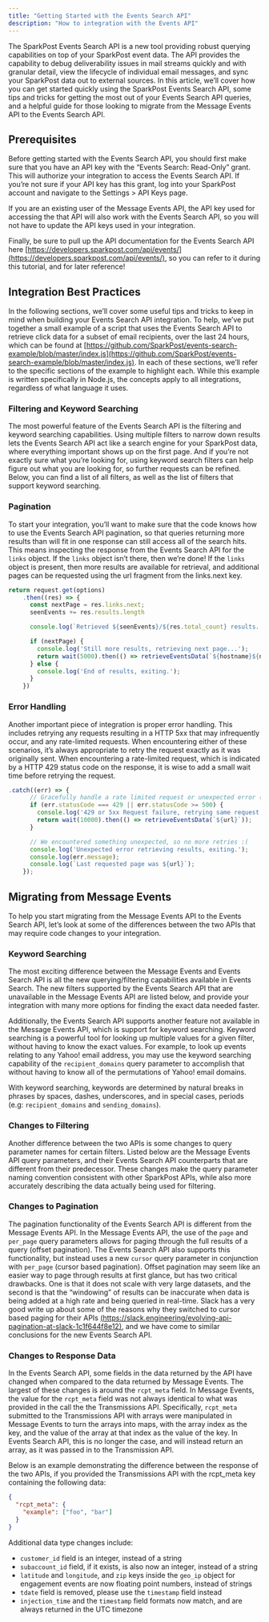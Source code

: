 ```yaml
---
title: "Getting Started with the Events Search API"
description: "How to integration with the Events API"
---
```

The SparkPost Events Search API is a new tool providing robust querying capabilities on top of your SparkPost event data. The API provides the capability to debug deliverability issues in mail streams quickly and with granular detail, view the lifecycle of individual email messages, and sync your SparkPost data out to external sources. In this article, we’ll cover how you can get started quickly using the SparkPost Events Search API, some tips and tricks for getting the most out of your Events Search API queries, and a helpful guide for those looking to migrate from the Message Events API to the Events Search API. 

## Prerequisites
Before getting started with the Events Search API, you should first make sure that you have an API key with the “Events Search: Read-Only” grant. This will authorize your integration to access the Events Search API. If you’re not sure if your API key has this grant, log into your SparkPost account and navigate to the Settings > API Keys page.

If you are an existing user of the Message Events API, the API key used for accessing the that API will also work with the Events Search API, so you will not have to update the API keys used in your integration.

Finally, be sure to pull up the API documentation for the Events Search API here [https://developers.sparkpost.com/api/events/](https://developers.sparkpost.com/api/events/), so you can refer to it during this tutorial, and for later reference!

## Integration Best Practices
In the following sections, we’ll cover some useful tips and tricks to keep in mind when building your Events Search API integration. To help, we’ve put together a small example of a script that uses the Events Search API to retrieve click data for a subset of email recipients, over the last 24 hours, which can be found at [https://github.com/SparkPost/events-search-example/blob/master/index.js](https://github.com/SparkPost/events-search-example/blob/master/index.js). In each of these sections, we’ll refer to the specific sections of the example to highlight each. While this example is written specifically in Node.js, the concepts apply to all integrations, regardless of what language it uses.

### Filtering and Keyword Searching
The most powerful feature of the Events Search API is the filtering and keyword searching capabilities. Using multiple filters to narrow down results lets the Events Search API act like a search engine for your SparkPost data, where everything important shows up on the first page. And if you’re not exactly sure what you’re looking for, using keyword search filters can help figure out what you are looking for, so further requests can be refined. Below, you can find a list of all filters, as well as the list of filters that support keyword searching.

### Pagination
To start your integration, you’ll want to make sure that the code knows how to use the Events Search API pagination, so that queries returning more results than will fit in one response can still access all of the search hits. This means inspecting the response from the Events Search API for the `links` object. If the `links` object isn’t there, then we’re done! If the `links` object is present, then more results are available for retrieval, and additional pages can be requested using the url fragment from the links.next key.

```javascript
return request.get(options)
    .then((res) => {
      const nextPage = res.links.next;
      seenEvents += res.results.length

      console.log(`Retrieved ${seenEvents}/${res.total_count} results...`);

      if (nextPage) {
        console.log('Still more results, retrieving next page...');
        return wait(5000).then(() => retrieveEventsData(`${hostname}${nextPage}`));
      } else {
        console.log('End of results, exiting.');
      }
    })
```
### Error Handling
Another important piece of integration is proper error handling. This includes retrying any requests resulting in a HTTP 5xx that may infrequently occur, and any rate-limited requests. When encountering either of these scenarios, it’s always appropriate to retry the request exactly as it was originally sent. When encountering a rate-limited request, which is indicated by a HTTP 429 status code on the response, it is wise to add a small wait time before retrying the request.

```javascript
.catch((err) => {
      // Gracefully handle a rate limited request or unexpected error (retry)
      if (err.statusCode === 429 || err.statusCode >= 500) {
        console.log('429 or 5xx Request failure, retrying same request');
        return wait(10000).then(() => retrieveEventsData(`${url}`));
      }

      // We encountered something unexpected, so no more retries :(
      console.log('Unexpected error retrieving results, exiting.');
      console.log(err.message);
      console.log(`Last requested page was ${url}`);
    });
```

## Migrating from Message Events
To help you start migrating from the Message Events API to the Events Search API, let’s look at some of the differences between the two APIs that may require code changes to your integration.

### Keyword Searching
The most exciting difference between the Message Events and Events Search API is all the new querying/filtering capabilities available in Events Search. The new filters supported by the Events Search API that are unavailable in the Message Events API are listed below, and provide your integration with many more options for finding the exact data needed faster.


Additionally, the Events Search API supports another feature not available in the Message Events API, which is support for keyword searching. Keyword searching is a powerful tool for looking up multiple values for a given filter, without having to know the exact values. For example, to look up events relating to any Yahoo! email address, you may use the keyword searching capability of the `recipient_domains` query parameter to accomplish that without having to know all of the permutations of Yahoo! email domains.

With keyword searching, keywords are determined by natural breaks in phrases by
spaces, dashes, underscores, and in special cases, periods (e.g: `recipient_domains` and `sending_domains`).

### Changes to Filtering
Another difference between the two APIs is some changes to query parameter names for certain filters. Listed below are the Message Events API query parameters, and their Events Search API counterparts that are different from their predecessor. These changes make the query parameter naming convention consistent with other SparkPost APIs, while also more accurately describing the data actually being used for filtering.

### Changes to Pagination
The pagination functionality of the Events Search API is different from the Message Events API. In the Message Events API, the use of the `page` and `per_page` query parameters allows for paging through the full results of a query (offset pagination). The Events Search API also supports this functionality, but instead uses a new `cursor` query parameter in conjunction with `per_page` (cursor based pagination). Offset pagination may seem like an easier way to page through results at first glance, but has two critical drawbacks. One is that it does not scale with very large datasets, and the second is that the “windowing” of results can be inaccurate when data is being added at a high rate and being queried in real-time. Slack has a very good write up about some of the reasons why they switched to cursor based paging for their APIs [(https://slack.engineering/evolving-api-pagination-at-slack-1c1f644f8e12)](https://slack.engineering/evolving-api-pagination-at-slack-1c1f644f8e12), and we have come to similar conclusions for the new Events Search API.

### Changes to Response Data
In the Events Search API, some fields in the data returned by the API have changed when compared to the data returned by Message Events. The largest of these changes is around the `rcpt_meta` field. In Message Events, the value for the `rcpt_meta` field was not always identical to what was provided in the call the the Transmissions API. Specifically, `rcpt_meta` submitted to the Transmissions API with arrays were manipulated in Message Events to turn the arrays into maps, with the array index as the key, and the value of the array at that index as the value of the key. In Events Search API, this is no longer the case, and will instead return an array, as it was passed in to the Transmission API.

Below is an example demonstrating the difference between the response of the two APIs, if you provided the Transmissions API with the rcpt_meta key containing the following data:

```json
{
  "rcpt_meta": {
    "example": ["foo", "bar"]
  }
}
```

Additional data type changes include:
* `customer_id` field is an integer, instead of a string
* `subaccount_id` field, if it exists, is also now an integer, instead of a string
* `latitude` and `longitude`, and `zip` keys inside the `geo_ip` object for engagement events are now floating point numbers, instead of strings
* `tdate` field is removed, please use the `timestamp` field instead
* `injection_time` and the `timestamp` field formats now match, and are always returned in the UTC timezone
